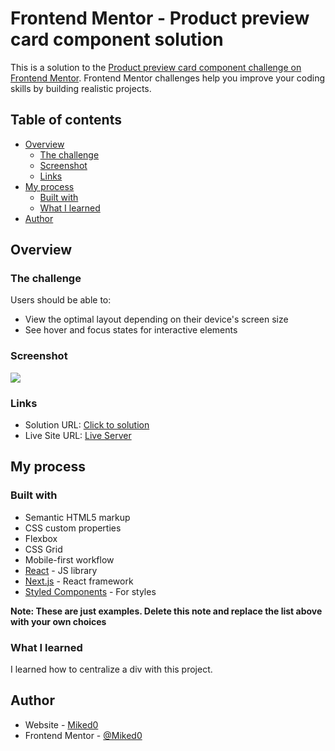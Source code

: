 # Frontend Mentor - Product preview card component solution

This is a solution to the [Product preview card component challenge on Frontend Mentor](https://www.frontendmentor.io/challenges/product-preview-card-component-GO7UmttRfa). Frontend Mentor challenges help you improve your coding skills by building realistic projects. 

## Table of contents

- [Overview](#overview)
  - [The challenge](#the-challenge)
  - [Screenshot](#screenshot)
  - [Links](#links)
- [My process](#my-process)
  - [Built with](#built-with)
  - [What I learned](#what-i-learned)
- [Author](#author)


## Overview

### The challenge

Users should be able to:

- View the optimal layout depending on their device's screen size
- See hover and focus states for interactive elements

### Screenshot

![](./images/desktop-design.jpg)

### Links

- Solution URL: [Click to solution]([https://your-solution-url.com](https://www.frontendmentor.io/solutions/responsive-html-css-preview-card-DN1W5yi-YG))
- Live Site URL: [Live Server](https://product-preview-card-peach.vercel.app/)

## My process

### Built with

- Semantic HTML5 markup
- CSS custom properties
- Flexbox
- CSS Grid
- Mobile-first workflow
- [React](https://reactjs.org/) - JS library
- [Next.js](https://nextjs.org/) - React framework
- [Styled Components](https://styled-components.com/) - For styles

**Note: These are just examples. Delete this note and replace the list above with your own choices**

### What I learned

I learned how to centralize a div with this project. 

## Author

- Website - [Miked0](https://www.github.com/Miked0)
- Frontend Mentor - [@Miked0](https://www.frontendmentor.io/profile/Miked0)
